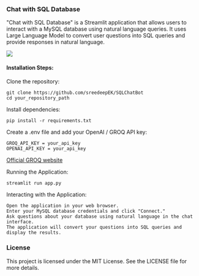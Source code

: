 ### Chat with SQL Database

"Chat with SQL Database" is a Streamlit application that allows users to interact with a MySQL database using natural language queries. It uses Large Language Model to convert user questions into SQL queries and provide responses in natural language.

![](https://github.com/sreedeepEK/SQLChatBot/blob/main/example.png)

#### Installation Steps: 

 Clone the repository:
  ```
  git clone https://github.com/sreedeepEK/SQLChatBot
  cd your_repository_path
  ```

Install dependencies:

  ```
  pip install -r requirements.txt
  ```
Create a .env file and add your OpenAI / GROQ API key:

  ```
  GROQ_API_KEY = your_api_key 
  OPENAI_API_KEY = your_api_key
  ```
[Official GROQ website](https://console.groq.com/keys)

Running the Application:

  ```
  streamlit run app.py
  ```

Interacting with the Application:


    Open the application in your web browser.
    Enter your MySQL database credentials and click "Connect."
    Ask questions about your database using natural language in the chat interface.
    The application will convert your questions into SQL queries and display the results.  


### License
This project is licensed under the MIT License. See the LICENSE file for more details.

